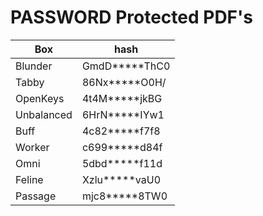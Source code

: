 # PASSWORD Protected PDF's

| Box | hash|
| -- | -- |
| Blunder | GmdD\*\*\*\*\*ThC0 | 
| Tabby | 86Nx\*\*\*\*\*O0H/ |
| OpenKeys | 4t4M\*\*\*\*\*jkBG |
| Unbalanced | 6HrN\*\*\*\*\*IYw1 |
| Buff | 4c82\*\*\*\*\*f7f8 |
| Worker | c699\*\*\*\*\*d84f|
| Omni | 5dbd\*\*\*\*\*f11d |
| Feline | Xzlu\*\*\*\*\*vaU0|
| Passage | mjc8\*\*\*\*\*8TW0|
